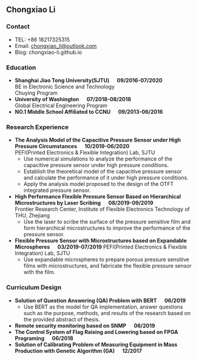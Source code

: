## Chongxiao Li

### Contact
- TEL: +86 18217325315  
- Email: chongxiao_li@outlook.com  
- Blog: chongxiao-li.github.io  

### Education
- **Shanghai Jiao Tong University(SJTU) &emsp; 09/2016-07/2020**  
BE in Electronic Science and Technology  
Chuying Program  
- **University of Washington &emsp; 07/2018-08/2018**  
Global Electrical Engineering Program
- **NO.1 Middle School Affiliated to CCNU &emsp; 09/2013-06/2016**

### Research Experience
- **The Analysis Model of the Capacitive Pressure Sensor under High Pressure Circumstances &emsp; 10/2019-06/2020**  
PEFI(Printed Electronics & Flexible Integration) Lab, SJTU
    - Use numerical simulations to analyze the performance of the capacitive pressure sensor under high pressure conditions.
    - Establish the theoretical model of the capacitive pressure sensor and calculate the performance of it under high pressure conditions.
    - Apply the analysis model proposed to the design of the OTFT integrated pressure sensor.
- **High Performance Flexible Pressure Sensor Based on Hierarchical Microstructures by Laser Scribing &emsp; 08/2019-09/2019**  
Frontier Research Center, Institute of Flexible Electronics Technology of THU, Zhejiang
    - Use the laser to scribe the surface of the pressure sensitive film and form hierarchical microstructures to improve the performance of the pressure sensor.
- **Flexible Pressure Sensor with Microstructures based on Expandable Microspheres &emsp; 03/2019-07/2019**
PEFI(Printed Electronics & Flexible Integration) Lab, SJTU  
    - Use expandable microspheres to prepare porous pressure sensitive films with microstructures, and fabricate the flexible pressure sensor with the film.

### Curriculum Design
- **Solution of Question Answering (QA) Problem with BERT &emsp; 06/2019**
    - Use BERT as the model for QA implementation, answer questions such as the purpose, methods, and results of the research based on the provided abstract of thesis.
- **Remote security monitoring based on SNMP &emsp; 06/2019**
- **The Control System of Flag Raising and Lowering based on FPGA Programing &emsp; 06/2018**
- **Solution of Calibrating Problem of Measuring Equipment in Mass Production with Genetic Algorithm (GA) &emsp; 12/2017**

